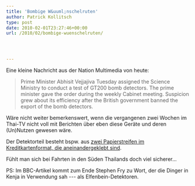 ```yaml
---
title: 'Bombige W&uuml;nschelruten'
author: Patrick Kollitsch
type: post
date: 2010-02-01T23:27:46+00:00
url: /2010/02/bombige-wuenschelruten/




---
```

Eine kleine Nachricht aus der Nation Multimedia von heute:

> Prime Minister Abhisit Vejjajiva Tuesday assigned the Science Ministry to conduct a test of GT200 bomb detectors. The prime minister gave the order during the weekly Cabinet meeting. Suspicion grew about its efficiency after the British government banned the export of the bomb detectors.

W&auml;re nicht weiter bemerkenswert, wenn die vergangenen zwei Wochen im Thai-TV nicht voll mit Berichten &uuml;ber eben diese Ger&auml;te und deren (Un)Nutzen gewesen w&auml;re. 

Der Detektorteil besteht bspw. aus [zwei Papierstreifen im Kreditkartenformat, die aneinandergeklebt sind][1]. 

F&uuml;hlt man sich bei Fahrten in den S&uuml;den Thailands doch viel sicherer...

PS: Im <span class="caps">BBC</span>-Artikel kommt zum Ende Stephen Fry zu Wort, der die Dinger in Kenja in Verwendung sah --- als Elfenbein-Detektoren.

 [1]: http://www.nationmultimedia.com/news/30121663/PM-assigns-Science-Ministry-to-test-GT200-bomb-det